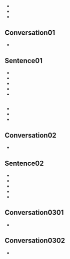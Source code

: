 ## 
- 
- 
- 

## Conversation01
- 

## Sentence01
- 
- 
- 
- 
- 

## 
- 
- 
- 

## Conversation02
- 

## Sentence02
- 
- 
- 
- 
- 

## Conversation0301
- 

## Conversation0302
- 